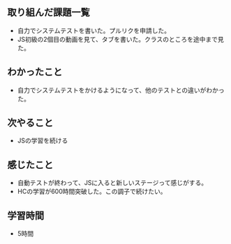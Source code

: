 ## 取り組んだ課題一覧
- 自力でシステムテストを書いた。プルリクを申請した。
- JS初級の2個目の動画を見て、タブを書いた。クラスのところを途中まで見た。

## わかったこと
- 自力でシステムテストをかけるようになって、他のテストとの違いがわかった。

## 次やること
- JSの学習を続ける

## 感じたこと
- 自動テストが終わって、JSに入ると新しいステージって感じがする。
- HCの学習が600時間突破した。この調子で続けたい。

## 学習時間
- 5時間